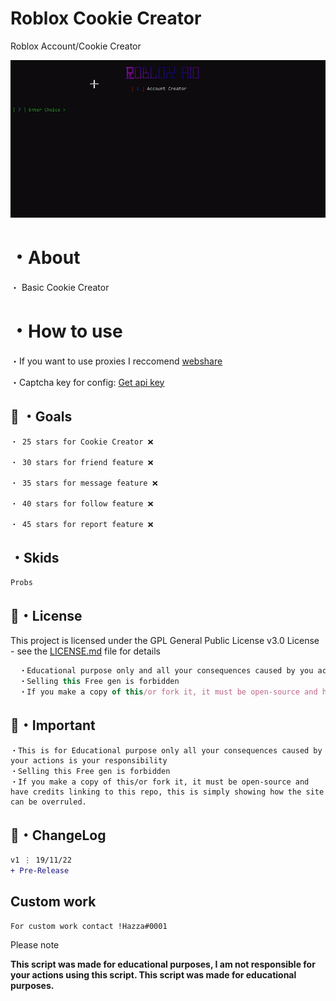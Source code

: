 # Roblox Cookie Creator
Roblox Account/Cookie Creator

![Screenshot](img.png)

# ・About

・ Basic Cookie Creator



# ・How to use
・If you want to use proxies I reccomend [webshare](https://www.webshare.io/?referral_code=27rjvonmaef4)

・Captcha key for config: [Get api key](https://dashboard.capsolver.com/passport/register?inviteCode=rwXDPRNK)

 ## 🥅 ・Goals
```
・ 25 stars for Cookie Creator ❌

・ 30 stars for friend feature ❌

・ 35 stars for message feature ❌

・ 40 stars for follow feature ❌

・ 45 stars for report feature ❌
```

## ・Skids
```
Probs
```


## 📄・License

This project is licensed under the GPL General Public License v3.0 License - see the [LICENSE.md](./LICENSE) file for details
```js
  ・Educational purpose only and all your consequences caused by you actions is your responsibility
  ・Selling this Free gen is forbidden
  ・If you make a copy of this/or fork it, it must be open-source and have credits linking to this repo
```

## 📄・Important
```
・This is for Educational purpose only all your consequences caused by your actions is your responsibility 
・Selling this Free gen is forbidden 
・If you make a copy of this/or fork it, it must be open-source and have credits linking to this repo, this is simply showing how the site can be overruled.
```

## 💭・ChangeLog

```diff
v1 ⋮ 19/11/22
+ Pre-Release
```


## Custom work
```
For custom work contact !Hazza#0001
```


Please note

**This script was made for educational purposes, I am not responsible for your actions using this script. This script was made for educational purposes.**
